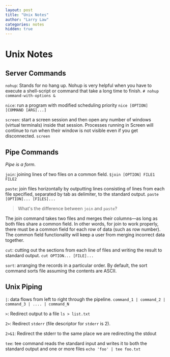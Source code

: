 ```yaml
---
layout: post
title: "Unix Notes"
author: "Larry Law"
categories: notes
hidden: true
---
```


# Unix Notes
## Server Commands
`nohup`: Stands for no hang up. Nohup is very helpful when you have to execute a shell-script or command that take a long time to finish.
`# nohup command-with-options &`

`nice`: run a program with modified scheduling priority
`nice [OPTION] [COMMAND [ARG]...]`

`screen`: start a screen session and then open any number of windows (virtual terminals) inside that session. Processes running in Screen will continue to run when their window is not visible even if you get disconnected.
`screen`

## Pipe Commands
*Pipe is a form.*

`join`: joining lines of two files on a common field. 
`$join [OPTION] FILE1 FILE2`

`paste`: join files horizontally by outputting lines consisting of lines from each file specified, separated by tab as delimiter, to the standard output.
`paste [OPTION]... [FILES]...`

> What's the difference between `join` and `paste`?

The join command takes two files and merges their columns—as long as both files share a common field. In other words, for join to work properly, there must be a common field for each row of data (such as row number). The common field functionality will keep a user from merging incorrect data together.

`cut`: cutting out the sections from each line of files and writing the result to standard output.
`cut OPTION... [FILE]...`

`sort`: arranging the records in a particular order. By default, the sort command sorts file assuming the contents are ASCII.

## Unix Piping
`|`: data flows from left to right through the pipeline.
`command_1 | command_2 | command_3 | .... | command_N `

`>`: Redirect output to a file
`ls > list.txt`

`2>`: Redirect `stderr` (file descriptor for `stderr` is 2).

`2>&1`: Redirect the stderr to the same place we are redirecting the stdout

`tee`: tee command reads the standard input and writes it to both the standard output and one or more files
`echo 'foo' | tee foo.txt`